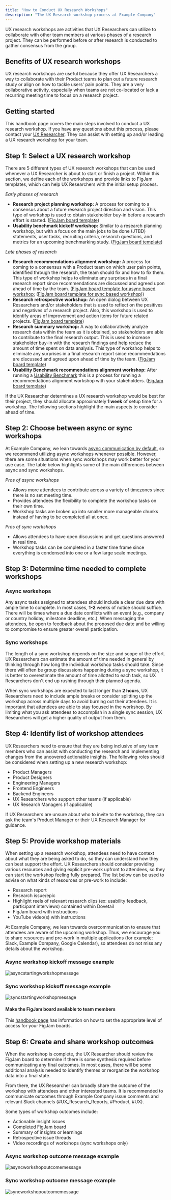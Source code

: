 ```yaml
---
title: "How to Conduct UX Research Workshops"
description: "The UX Research workshop process at Example Company"
---
```


UX research workshops are activities that UX Researchers can utilize to collaborate with other team members at various phases of a research project. They can be performed before or after research is conducted to gather consensus from the group.

## Benefits of UX research workshops

UX research workshops are useful because they offer UX Researchers a way to collaborate with their Product teams to plan out a future research study or align on how to tackle users' pain points. They are a very collaborative activity, especially when teams are not co-located or lack a recurring meeting time to focus on a research project.

## Getting started

This handbook page covers the main steps involved to conduct a UX research workshop. If you have any questions about this process, please contact your [UX Researcher](/handbook/product/ux/ux-research/how-uxr-team-operates/#how-ux-researchers-are-assigned). They can assist with setting up and/or leading a UX research workshop for your team.

## Step 1: Select a UX research workshop

There are 5 different types of UX research workshops that can be used whenever a UX Researcher is about to start or finish a project. Within this section, we define each of the workshops and provide links to FigJam templates, which can help UX Researchers with the initial setup process.

*Early phases of research*

- **Research project planning workshop:** A process for coming to a consensus about a future research project direction and vision. This type of workshop is used to obtain stakeholder buy-in before a research effort is started. ([FigJam board template](https://www.figma.com/file/xrI7hK8PrX8z5NgaTZnRbI/Research-Project-Planning-Workshop-Template?type=whiteboard&node-id=0-1&t=iGsKsCszM2IkhEBQ-0))
- **Usability benchmark kickoff workshop:** Similar to a research planning workshop, but with a focus on the main jobs to be done (JTBD) statements, user tasks, recruiting criteria, research questions, and metrics for an upcoming benchmarking study. ([FigJam board template](https://www.figma.com/file/qB8dve7WnicflTG8UTykp5/Usability-Benchmarking-Kickoff-Workshop?type=whiteboard&node-id=0-1&t=xwLSPezaqJXQLMOB-0))

*Late phases of research*

- **Research recommendations alignment workshop:** A process for coming to a consensus with a Product team on which user pain points, identified through the research, the team should fix and how to fix them. This type of workshop helps to eliminate any surprises in a final research report since recommendations are discussed and agreed upon ahead of time by the team. ([FigJam board template for async based workshop](https://www.figma.com/file/a21e4ULruQzsO4fyhZaQuU/Recommendations-Alignment-Workshop-Template?type=whiteboard&node-id=0-1&t=BPMkNjhREFLGyYzS-0); ([FigJam board template for sync based workshop](https://www.figma.com/file/bNZAvYidhtMXJUFl7PeO88/Recommendations-Alignment-Workshop-(Sync-based)-Template?type=whiteboard&node-id=0-1&t=SttgOyzOTq40QJpg-0)))
- **Research retrospective workshop:** An open dialog between UX Researchers and/or stakeholders that is used to reflect on the positives and negatives of a research project. Also, this workshop is used to identify areas of improvement and action items for future related projects. ([FigJam board template](https://www.figma.com/file/UwcCFflMdTKU9yuODH14Vm/Research-Retrospective-Workshop-Template?type=whiteboard&node-id=0-1&t=R6aJN08Ek2aQOtTR-0))
- **Research summary workshop:** A way to collaboratively analyze research data within the team as it is obtained, so stakeholders are able to contribute to the final research output. This is used to increase stakeholder buy-in with the research findings and help reduce the amount of time spent on data analysis. This type of workshop helps to eliminate any surprises in a final research report since recommendations are discussed and agreed upon ahead of time by the team. ([FigJam board template](https://www.figma.com/file/7Hln5gBmLIGlpjKCwbV7Pf/Research-Summary-Workshop-Template?type=whiteboard&node-id=0-1&t=g90bNFAAgEeTBYxa-0))
- **Usability Benchmark recommendations alignment workshop:** After running a [Usability Benchmark](/handbook/product/ux/ux-research/usability-benchmarking/) this is a process for running a recommendations alignment workshop with your stakeholders. ([FigJam board template](https://www.figma.com/file/QQ30XlTxTSFx80lq8UpNDo/Usability-Benchmarking-Alignment-Template?type=whiteboard&node-id=0-1&t=IUk08tJPc7mocTdS-0))

If the UX Researcher determines a UX research workshop would be best for their project, they should allocate approximately **1 week** of setup time for a workshop. The following sections highlight the main aspects to consider ahead of time.

## Step 2: Choose between async or sync workshops

At Example Company, we lean towards [async communication by default](/handbook/values/#bias-towards-asynchronous-communication), so we recommend utilizing async workshops whenever possible. However, there are some situations when sync workshops may work better for your use case. The table below highlights some of the main differences between async and sync workshops.

*Pros of async workshops*

- Allows more attendees to contribute across a variety of timezones since there is no set meeting time.
- Provides attendees the flexibility to complete the workshop tasks on their own time.
- Workshop tasks are broken up into smaller more manageable chunks instead of having to be completed all at once.

*Pros of sync workshops*

- Allows attendees to have open discussions and get questions answered in real time.
- Workshop tasks can be completed in a faster time frame since everything is condensed into one or a few large scale meetings.

## Step 3: Determine time needed to complete workshops

### Async workshops

Any async tasks assigned to attendees should include a clear due date with ample time to complete. In most cases, **1-2** weeks of notice should suffice. There will be times where a due date conflicts with an event (e.g., company or country holiday, milestone deadline, etc.). When messaging the attendees, be open to feedback about the proposed due date and be willing to compromise to ensure greater overall participation.

### Sync workshops

The length of a sync workshop depends on the size and scope of the effort. UX Researchers can estimate the amount of time needed in general by thinking through how long the individual workshop tasks should take. Since there will often be group discussions happening during a sync workshop, it is better to overestimate the amount of time allotted to each task, so UX Researchers don't end up rushing through their planned agenda.

When sync workshops are expected to last longer than **2 hours**, UX Researchers need to include ample breaks or consider splitting up the workshop across multiple days to avoid burning out their attendees. It is important that attendees are able to stay focused in the workshop. By limiting what you ask attendees to accomplish in a single sync session, UX Researchers will get a higher quality of output from them.

## Step 4: Identify list of workshop attendees

UX Researchers need to ensure that they are being inclusive of any team members who can assist with conducting the research and implementing changes from the uncovered actionable insights. The following roles should be considered when setting up a new research workshop:

- Product Managers
- Product Designers
- Engineering Managers
- Frontend Engineers
- Backend Engineers
- UX Researchers who support other teams (if applicable)
- UX Research Managers (if applicable)

If UX Researchers are unsure about who to invite to the workshop, they can ask the team's Product Manager or their UX Research Manager for guidance.

## Step 5: Provide workshop materials

When setting up a research workshop, attendees need to have context about what they are being asked to do, so they can understand how they can best support the effort. UX Researchers should consider providing various resources and giving explicit pre-work upfront to attendees, so they can start the workshop feeling fully prepared. The list below can be used to advise on what kinds of resources or pre-work to include:

- Research report
- Research issue/epic
- Highlight reels of relevant research clips (ex: usability feedback, participant interviews) contained within Dovetail
- FigJam board with instructions
- YouTube video(s) with instructions

At Example Company, we lean towards overcommunication to ensure that attendees are aware of the upcoming workshop. Thus, we encourage you to share resources and pre-work in multiple applications (for example: Slack, Example Company, Google Calendar), so attendees do not miss any details about the workshop.

### Async workshop kickoff message example

![asyncstartingworkshopmessage](asyncstartingworkshopmessage.png)

### Sync workshop kickoff message example

![syncstartingworkshopmessage](syncstartingworkshopmessage.png)

#### Make the FigJam board available to team members

This [handbook page](/handbook/product/ux/product-designer/#figma--figjam) has information on how to set the appropriate level of access for your FigJam boards.

## Step 6: Create and share workshop outcomes

When the workshop is complete, the UX Researcher should review the FigJam board to determine if there is some synthesis required before communicating any final outcomes. In most cases, there will be some additional analysis needed to identify themes or reorganize the workshop data into a final state.

From there, the UX Researcher can broadly share the outcome of the workshop with attendees and other interested teams. It is recommended to communicate outcomes through Example Company issue comments and relevant Slack channels (#UX_Research_Reports, #Product, #UX).

Some types of workshop outcomes include:

- Actionable insight issues
- Completed FigJam board
- Summary of insights or learnings
- Retrospective issue threads
- Video recordings of workshops (sync workshops only)

### Async workshop outcome message example

![asyncworkshopoutcomemessage](asyncworkshopoutcomemessage.png)

### Sync workshop outcome message example

![syncworkshopoutcomemessage](syncworkshopoutcomemessage.png)
